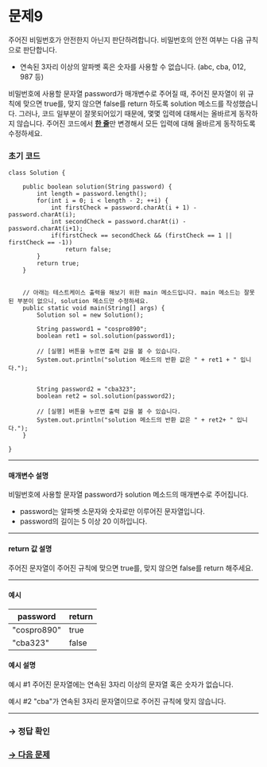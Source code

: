 # 문제9

주어진 비밀번호가 안전한지 아닌지 판단하려합니다. 비밀번호의 안전 여부는 다음 규칙으로 판단합니다.

* 연속된 3자리 이상의 알파벳 혹은 숫자를 사용할 수 없습니다. (abc, cba, 012, 987 등)

비밀번호에 사용할 문자열 password가 매개변수로 주어질 때, 주어진 문자열이 위 규칙에 맞으면 true를, 맞지 않으면 false를 return 하도록 solution 메소드를 작성했습니다. 그러나, 코드 일부분이 잘못되어있기 때문에, 몇몇 입력에 대해서는 올바르게 동작하지 않습니다. 주어진 코드에서 <u>**한 줄**</u>만 변경해서 모든 입력에 대해 올바르게 동작하도록 수정하세요.

### 초기 코드

```
class Solution {

    public boolean solution(String password) {
        int length = password.length();
        for(int i = 0; i < length - 2; ++i) {
            int firstCheck = password.charAt(i + 1) - password.charAt(i);
            int secondCheck = password.charAt(i) - password.charAt(i+1);
            if(firstCheck == secondCheck && (firstCheck == 1 || firstCheck == -1))
                return false;
        }
        return true;
    }


    // 아래는 테스트케이스 출력을 해보기 위한 main 메소드입니다. main 메소드는 잘못된 부분이 없으니, solution 메소드만 수정하세요.
    public static void main(String[] args) {
        Solution sol = new Solution();
        
        String password1 = "cospro890";
        boolean ret1 = sol.solution(password1);

        // [실행] 버튼을 누르면 출력 값을 볼 수 있습니다.
        System.out.println("solution 메소드의 반환 값은 " + ret1 + " 입니다.");


        String password2 = "cba323";
        boolean ret2 = sol.solution(password2);

        // [실행] 버튼을 누르면 출력 값을 볼 수 있습니다.
        System.out.println("solution 메소드의 반환 값은 " + ret2+ " 입니다.");       
    }
    
}
```

---

#### 매개변수 설명
비밀번호에 사용할 문자열 password가 solution 메소드의 매개변수로 주어집니다.
* password는 알파벳 소문자와 숫자로만 이루어진 문자열입니다.
* password의 길이는 5 이상 20 이하입니다.

---

#### return 값 설명
주어진 문자열이 주어진 규칙에 맞으면 true를, 맞지 않으면 false를 return 해주세요.

---

#### 예시

| password    | return |
|-------------|--------|
| "cospro890" | true   |
| "cba323"    | false  |

#### 예시 설명
예시 #1
주어진 문자열에는 연속된 3자리 이상의 문자열 혹은 숫자가 없습니다.

예시 #2
"cba"가 연속된 3자리 문자열이므로 주어진 규칙에 맞지 않습니다.

---

### → 정답 확인

### [→ 다음 문제](https://github.com/tnehf18/cosPro/blob/main/java/ex_1st/ex_1st_02/no_10/ "cosPro 1급 Java 2차 10번 문제")
